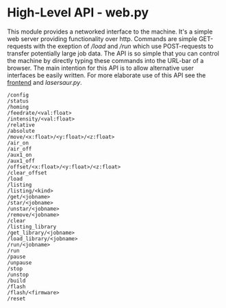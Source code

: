 
High-Level API - web.py
=======================

This module provides a networked interface to the machine. It's a simple web server providing functionality over http. Commands are simple GET-requests with the exeption of */load* and */run* which use POST-requests to transfer potentially large job data. The API is so simple that you can control the machine by directly typing these commands into the URL-bar of a browser. The main intention for this API is to allow alternative user interfaces be easily written. For more elaborate use of this API see the [frontend](frontend.md) and *lasersaur.py*.


```
/config
/status
/homing
/feedrate/<val:float>
/intensity/<val:float>
/relative
/absolute
/move/<x:float>/<y:float>/<z:float>
/air_on
/air_off
/aux1_on
/aux1_off
/offset/<x:float>/<y:float>/<z:float>
/clear_offset
/load
/listing
/listing/<kind>
/get/<jobname>
/star/<jobname>
/unstar/<jobname>
/remove/<jobname>
/clear
/listing_library
/get_library/<jobname>
/load_library/<jobname>
/run/<jobname>
/run
/pause
/unpause
/stop
/unstop
/build
/flash
/flash/<firmware>
/reset
```

